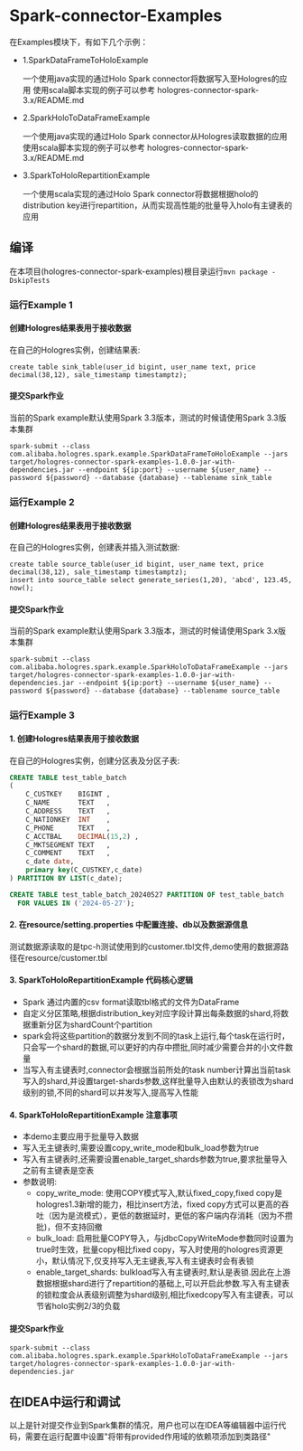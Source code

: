 # Spark-connector-Examples
在Examples模块下，有如下几个示例：

* 1.SparkDataFrameToHoloExample

  一个使用java实现的通过Holo Spark connector将数据写入至Hologres的应用
  使用scala脚本实现的例子可以参考 hologres-connector-spark-3.x/README.md

* 2.SparkHoloToDataFrameExample

  一个使用java实现的通过Holo Spark connector从Hologres读取数据的应用
  使用scala脚本实现的例子可以参考 hologres-connector-spark-3.x/README.md

* 3.SparkToHoloRepartitionExample

  一个使用scala实现的通过Holo Spark connector将数据根据holo的distribution key进行repartition，从而实现高性能的批量导入holo有主键表的应用

  
## 编译

在本项目(hologres-connector-spark-examples)根目录运行```mvn package -DskipTests```

### 运行Example 1

#### 创建Hologres结果表用于接收数据
在自己的Hologres实例，创建结果表:

```create table sink_table(user_id bigint, user_name text, price decimal(38,12), sale_timestamp timestamptz);```

#### 提交Spark作业
当前的Spark example默认使用Spark 3.3版本，测试的时候请使用Spark 3.3版本集群

```
spark-submit --class com.alibaba.hologres.spark.example.SparkDataFrameToHoloExample --jars target/hologres-connector-spark-examples-1.0.0-jar-with-dependencies.jar --endpoint ${ip:port} --username ${user_name} --password ${password} --database {database} --tablename sink_table
```

### 运行Example 2

#### 创建Hologres结果表用于接收数据
在自己的Hologres实例，创建表并插入测试数据:

```
create table source_table(user_id bigint, user_name text, price decimal(38,12), sale_timestamp timestamptz);
insert into source_table select generate_series(1,20), 'abcd', 123.45, now();
```

#### 提交Spark作业
当前的Spark example默认使用Spark 3.3版本，测试的时候请使用Spark 3.x版本集群

```
spark-submit --class com.alibaba.hologres.spark.example.SparkHoloToDataFrameExample --jars target/hologres-connector-spark-examples-1.0.0-jar-with-dependencies.jar --endpoint ${ip:port} --username ${user_name} --password ${password} --database {database} --tablename source_table
```

### 运行Example 3

#### 1. 创建Hologres结果表用于接收数据
在自己的Hologres实例，创建分区表及分区子表:

```sql
CREATE TABLE test_table_batch
(
    C_CUSTKEY    BIGINT ,
    C_NAME       TEXT   ,
    C_ADDRESS    TEXT   ,
    C_NATIONKEY  INT    ,
    C_PHONE      TEXT   ,
    C_ACCTBAL    DECIMAL(15,2) ,
    C_MKTSEGMENT TEXT   ,
    C_COMMENT    TEXT   , 
    c_date date,
    primary key(C_CUSTKEY,c_date)
) PARTITION BY LIST(c_date);

CREATE TABLE test_table_batch_20240527 PARTITION OF test_table_batch
  FOR VALUES IN ('2024-05-27');
```
#### 2. 在resource/setting.properties 中配置连接、db以及数据源信息
测试数据源读取的是tpc-h测试使用到的customer.tbl文件,demo使用的数据源路径在resource/customer.tbl

#### 3. SparkToHoloRepartitionExample 代码核心逻辑
* Spark 通过内置的csv format读取tbl格式的文件为DataFrame
* 自定义分区策略,根据distribution_key对应字段计算出每条数据的shard,将数据重新分区为shardCount个partition
* spark会将这些partition的数据分发到不同的task上运行,每个task在运行时，只会写一个shard的数据,可以更好的内存中攒批,同时减少需要合并的小文件数量
* 当写入有主键表时,connector会根据当前所处的task number计算出当前task写入的shard,并设置target-shards参数,这样批量导入由默认的表锁改为shard级别的锁,不同的shard可以并发写入,提高写入性能

#### 4. SparkToHoloRepartitionExample 注意事项
* 本demo主要应用于批量导入数据
* 写入无主键表时,需要设置copy_write_mode和bulk_load参数为true
* 写入有主键表时,还需要设置enable_target_shards参数为true,要求批量导入之前有主键表是空表
* 参数说明:
  * copy_write_mode: 使用COPY模式写入,默认fixed_copy,fixed copy是hologres1.3新增的能力，相比insert方法，fixed copy方式可以更高的吞吐（因为是流模式），更低的数据延时，更低的客户端内存消耗（因为不攒批)，但不支持回撤
  * bulk_load: 启用批量COPY导入，与jdbcCopyWriteMode参数同时设置为true时生效，批量copy相比fixed copy，写入时使用的hologres资源更小，默认情况下,仅支持写入无主键表,写入有主键表时会有表锁
  * enable_target_shards: bulkload写入有主键表时,默认是表锁.因此在上游数据根据shard进行了repartition的基础上,可以开启此参数.写入有主键表的锁粒度会从表级别调整为shard级别,相比fixedcopy写入有主键表，可以节省holo实例2/3的负载


#### 提交Spark作业

```
spark-submit --class com.alibaba.hologres.spark.example.SparkHoloToDataFrameExample --jars target/hologres-connector-spark-examples-1.0.0-jar-with-dependencies.jar
```
## 在IDEA中运行和调试
以上是针对提交作业到Spark集群的情况，用户也可以在IDEA等编辑器中运行代码，需要在运行配置中设置"将带有provided作用域的依赖项添加到类路径"
